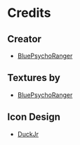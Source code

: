 # Credits

## Creator
- [BluePsychoRanger](https://twitter.com/BluPsychoRanger)

## Textures by
- [BluePsychoRanger](https://twitter.com/BluPsychoRanger)

## Icon Design
- [DuckJr](https://twitter.com/DuckJr94)
